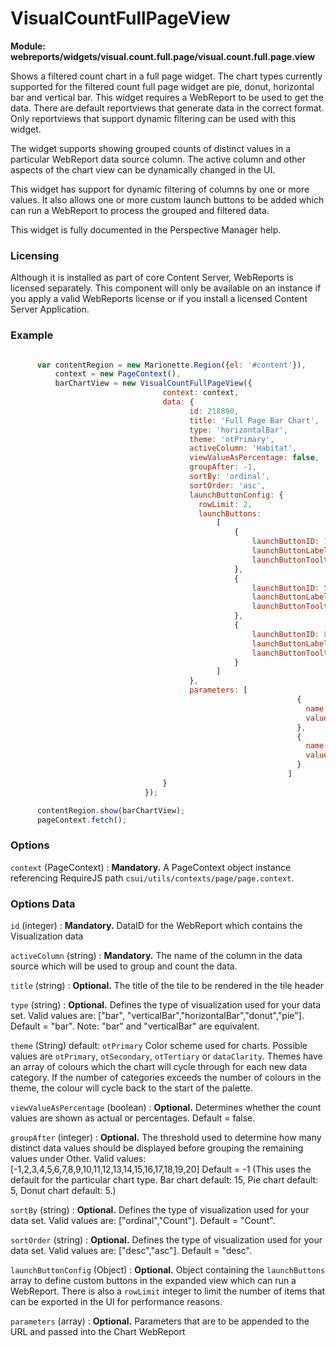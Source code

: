 # VisualCountFullPageView

**Module: webreports/widgets/visual.count.full.page/visual.count.full.page.view**

Shows a filtered count chart in a full page widget. The chart types currently supported for the filtered count full page widget are pie, donut, horizontal bar and vertical bar. This widget requires a WebReport to be used to get the data. There are default reportviews that generate data in the correct format. Only reportviews that support dynamic filtering can be used with this widget.

The widget supports showing grouped counts of distinct values in a particular WebReport data source column. The active column and other aspects of the chart view can be dynamically changed in the UI.

This widget has support for dynamic filtering of columns by one or more values. It also allows one or more custom launch buttons to be added which can run a WebReport to process the grouped and filtered data.

This widget is fully documented in the Perspective Manager help.

### Licensing

Although it is installed as part of core Content Server, WebReports is licensed separately. This component will only be available on an instance if you apply a valid WebReports license or if you install a licensed Content Server Application.

### Example

```javascript

      var contentRegion = new Marionette.Region({el: '#content'}),
          context = new PageContext(),
          barChartView = new VisualCountFullPageView({
                                  context: context,
                                  data: {
                                        id: 218890,
                                        title: 'Full Page Bar Chart',
                                        type: 'horizontalBar',
                                        theme: 'otPrimary',
                                        activeColumn: 'Habitat',
                                        viewValueAsPercentage: false,
                                        groupAfter: -1,
                                        sortBy: 'ordinal',
                                        sortOrder: 'asc',
                                        launchButtonConfig: {
                                          rowLimit: 2,
                                          launchButtons:
                                              [
                                                  {
                                                      launchButtonID: 12345,
                                                      launchButtonLabel: "Email Results",
                                                      launchButtonTooltip: "Process filtered data using Email Results"
                                                  },
                                                  {
                                                      launchButtonID: 54321,
                                                      launchButtonLabel: "Export to CSV",
                                                      launchButtonTooltip: "Process filtered data using Export to CSV"
                                                  },
                                                  {
                                                      launchButtonID: 88888,
                                                      launchButtonLabel: "Save as Snapshot",
                                                      launchButtonTooltip: "Process filtered data using Save as Snapshot"
                                                  }
                                              ]
                                        },
                                        parameters: [
                                                                {
                                                                  name: 'myparm1',
                                                                  value: 'val1'
                                                                },
                                                                {
                                                                  name: 'myparm2',
                                                                  value: 'val2'
                                                                }
                                                              ]
                                  }
                              });

      contentRegion.show(barChartView);
      pageContext.fetch();


```

### Options

`context` (PageContext)
: **Mandatory.** A PageContext object instance referencing RequireJS path `csui/utils/contexts/page/page.context`.

### Options Data

`id` (integer)
: **Mandatory.** DataID for the WebReport which contains the Visualization data

`activeColumn` (string)
: **Mandatory.** The name of the column in the data source which will be used to group and count the data.

`title` (string)
: **Optional.** The title of the tile to be rendered in the tile header

`type` (string)
: **Optional.** Defines the type of visualization used for your data set.
    Valid values are: ["bar", "verticalBar","horizontalBar","donut","pie"].
    Default = "bar".
    Note: "bar" and "verticalBar" are equivalent.

`theme` (String)
default: `otPrimary`
Color scheme used for charts. Possible values are `otPrimary`, `otSecondary`, `otTertiary` or `dataClarity`. Themes have an array of colours which the chart will cycle through for each new data category. If the number of categories exceeds the number of colours in the theme, the colour will cycle back to the start of the palette.

`viewValueAsPercentage` (boolean)
: **Optional.** Determines whether the count values are shown as actual or percentages.
    Default = false.

`groupAfter` (integer)
: **Optional.** The threshold used to determine how many distinct data values should be displayed before grouping the remaining values under Other.
    Valid values: [-1,2,3,4,5,6,7,8,9,10,11,12,13,14,15,16,17,18,19,20]
    Default = -1 (This uses the default for the particular chart type. Bar chart default: 15, Pie chart default: 5, Donut chart default: 5.)

`sortBy` (string)
: **Optional.** Defines the type of visualization used for your data set.
    Valid values are: ["ordinal","Count"].
    Default = "Count".

`sortOrder` (string)
: **Optional.** Defines the type of visualization used for your data set.
    Valid values are: ["desc","asc"].
    Default = "desc".

`launchButtonConfig` (Object)
: **Optional.** Object containing the `launchButtons` array to define custom buttons in the expanded view which can run a WebReport. There is also a `rowLimit` integer to limit the number of items that can be exported in the UI for performance reasons.

`parameters` (array)
: **Optional.** Parameters that are to be appended to the URL and passed into the Chart WebReport


